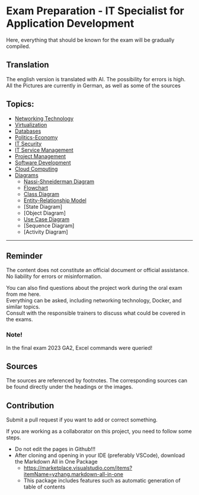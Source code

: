 # Exam Preparation - IT Specialist for Application Development
Here, everything that should be known for the exam will be gradually compiled.

## Translation
The english version is translated with AI. The possibility for errors is high.  
All the Pictures are currently in German, as well as some of the sources

## Topics:
- [Networking Technology](NetworkingTechnology.md)
- [Virtualization](Virtualization.md)
- [Databases](Databases.md)
- [Politics-Economy](Politics-Economy.md)
- [IT Security](IT-Security.md)
- [IT Service Management](IT-Service-Management.md)
- [Project Management](ProjectManagement.md)
- [Software Development](SoftwareDevelopment.md)
- [Cloud Computing](CloudComputing.md)
- [Diagrams](/Diagrams/)
  - [Nassi-Shneiderman Diagram](Diagrams/Nassi-Shneiderman-Diagram.md)
  - [Flowchart](Diagrams/Flowchart.md)
  - [Class Diagram](Diagrams/ClassDiagram.md)
  - [Entity-Relationship Model](Diagrams/Entity-Relationship-Model.md)
  - [State Diagram]
  - [Object Diagram]
  - [Use Case Diagram](Diagrams/Use-Case-Diagram.md)
  - [Sequence Diagram]
  - [Activity Diagram]

---
## Reminder
The content does not constitute an official document or official assistance. No liability for errors or misinformation.

You can also find questions about the project work during the oral exam from me here.  
Everything can be asked, including networking technology, Docker, and similar topics.  
Consult with the responsible trainers to discuss what could be covered in the exams.

### Note!
In the final exam 2023 GA2, Excel commands were queried!

## Sources
The sources are referenced by footnotes. The corresponding sources can be found directly under the headings or the images.

## Contribution
Submit a pull request if you want to add or correct something.

If you are working as a collaborator on this project, you need to follow some steps.
- Do not edit the pages in Github!!!
- After cloning and opening in your IDE (preferably VSCode), download the Markdown All in One Package
  - https://marketplace.visualstudio.com/items?itemName=yzhang.markdown-all-in-one
  - This package includes features such as automatic generation of table of contents